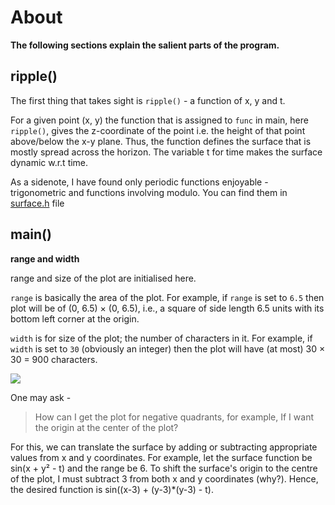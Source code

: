 # About
**The following sections explain the salient parts of the program.**
## ripple()
The first thing that takes sight is ```ripple()``` - a function of x, y and t.

For a given point (x, y) the function that is assigned to ```func``` in main, here ```ripple()```, gives the z-coordinate of the point i.e. the height of that point above/below the x-y plane.
Thus, the function defines the surface that is mostly spread across the horizon. The variable t for time makes the surface dynamic w.r.t time.

As a sidenote, I have found only periodic functions enjoyable - trigonometric and functions involving modulo. You can find them in [surface.h](fav_fxns/surface.h) file

## main()
**range and width**

range and size of the plot are initialised here.

```range``` is basically the area of the plot. For example, if ```range``` is set to ```6.5``` then plot will be of (0, 6.5) × (0, 6.5), i.e., a square of side length 6.5 units with its bottom left corner at the origin.

```width``` is for size of the plot; the number of characters in it. For example, if ```width``` is set to ```30``` (obviously an integer) then the plot will have (at most) 30 × 30 = 900 characters.

![](images/range_width.png)

One may ask -
> How can I get the plot for negative quadrants, for example, If I want the origin at the center of the plot?

For this, we can translate the surface by adding or subtracting appropriate values from x and y coordinates.
For example, let the surface function be sin(x + y² - t) and the range be 6. To shift the surface's origin to the centre of the plot,
I must subtract 3 from both x and y coordinates (why?). Hence, the desired function is sin((x-3) + (y-3)*(y-3) - t).
